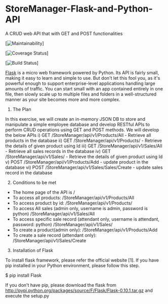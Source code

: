 # StoreManager-Flask-and-Python-API
A CRUD web API that with GET and POST functionalities 

[![Maintainability](https://api.codeclimate.com/v1/badges/de3d25a8dafaada7833c/maintainability)]

[![Coverage Status](https://coveralls.io/repos/github/bearded7/StoreManager-Flask-and-Python-API/badge.svg?branch=develop)]

[![Build Status](https://travis-ci.org/github/bearded7/StoreManager-Flask-and-Python-API.png?branch=develop)]




[Flask](http://flask.pocoo.org/) is a micro web framework powered by Python. Its API is fairly small, making it easy to learn and simple to use. But don't let this fool you, as it's powerful enough to support enterprise-level applications handling large amounts of traffic. You can start small with an app contained entirely in one file, then slowly scale up to multiple files and folders in a well-structured manner as your site becomes more and more complex.

1. The Plan

In this exercise, we will create an in-memory JSON DB to store and manipulate a simple employee database and develop RESTful APIs to perform CRUD operations using GET and POST methods. We will develop the below APIs
i) GET  /StoreManager/api/v1/Products/All     - Retrieve all products in the database
ii) GET /StoreManager/api/v1/Products/<id>      - Retrieve the details of given product using Id
iii) GET  /StoreManager/api/v1/Sales/All            - Retrieve all sales records in the database
iv) GET /StoreManager/api/v1/Sales/<id>         - Retrieve the details of given product using Id
v) POST  /StoreManager/api/v1/Products/Add     - update product in the database
vi) POST /StoreManager/api/v1/Sales/Sales/Create       - update sales record in the database

2. Conditions to be met

- The home page of the API is /
- To access all products: /StoreManager/api/v1/Products/All
- To access product by id: /StoreManager/api/v1/Products/<productId>
- To access All sales (admin only, username is admin, password is python) /StoreManager/api/v1/Sales/All
- To access specific sale record (attendant only, username is attendant, password: python) /StoreManager/api/v1/Sales/<salesId>
- To create a product(admin only): /StoreManager/api/v1/Products/Add
- To create a sale record (attendant only): /StoreManager/api/v1/Sales/Create


3. Installation of Flask

To install flask framework, please refer the official website [1]. If you have pip installed in your Python environment, please follow this step.

$ pip install Flask

If you don't have pip, please download the flask from http://pypi.python.org/packages/source/F/Flask/Flask-0.10.1.tar.gz and execute the setup.py





